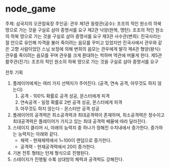# node_game
주제: 삼국지의 오관참육장
주인공: 관우
제1관 동령관(공수): 조조의 적인 원소의 하북 땅으로 가는 것을 구실로 삼아 증명서를 요구
제2관 낙양(한복, 맹탄): 조조의 적인 원소의 하북 땅으로 가는 것을 구실로 삼아 증명서를 요구
제3관 사수관(변희): 진국사라는 절 안으로 유인해 자객을 불러 죽이려는 음모를 꾸미고 있었지만 진국사에서 관우와 같은 고향 사람이었던 스님 보정에 의해 변희의 음모는 관우에게 발각
제4관 형양(왕식): 관우를 죽이려는 음모를 꾸며 관우를 크게 환대하는 척하며 역관에 머물게 한다.
제5관 활주관(진기): 조조의 적인 원소의 하북 땅으로 가는 것을 구실로 삼아 증명서를 요구

전투 기획
 1. 플레이어에게는 여러 가지 선택지가 주어진다. (공격, 연속 공격, 아무것도 하지 않는다)
    1. 공격 - 100% 확률로 공격 성공, 몬스터에게 피격
    2. 연속공격 - 일정 확률로 2번 공격 성공, 몬스터에게 피격
    3. 아무것도 하지 않는다 - 몬스터만 공격 성공
 2. 플레이어의 공격력은 최소공격력과 최대공격력이 존재하며, 최소공격력은 정수이고 최대공격력은 플레이어가 가지고 있는 최대 공격력 배율에 따라 달라진다.
 3. 스테이지 클리어 시, 아래의 능력치 중 하나가 정해진 수치내에서 증가한다. 증가하는 능력치는 아래와 같다.
    - 체력 - 현재체력에서 1~100이 랜덤으로 증가한다.
    - 공격력 - 현재공격력에서 20이 증가한다.
 4. 기본 전투 형태는 턴제 형식으로 진행된다.
 5. 스테이지가 진행될 수록 상대방의 체력과 공격력도 강해진다. 